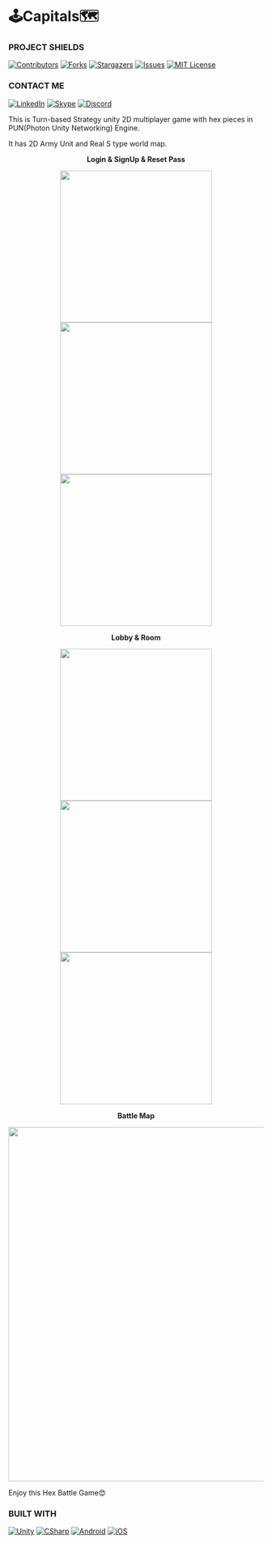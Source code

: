 # 🕹Capitals🗺

### PROJECT SHIELDS
[![Contributors][contributors-shield]][contributors-url]
[![Forks][forks-shield]][forks-url]
[![Stargazers][stars-shield]][stars-url]
[![Issues][issues-shield]][issues-url]
[![MIT License][license-shield]][license-url]
<br>

### CONTACT ME
[![LinkedIn][linkedin-shield]][linkedin-url]
[![Skype][skype-shield]][skype-url]
[![Discord][discord-shield]][discord-url]

This is Turn-based Strategy unity 2D multiplayer game with hex pieces in PUN(Photon Unity Networking) Engine.

It has 2D Army Unit and Real S type world map.

<div align="center">

  <strong>Login & SignUp & Reset Pass</strong>
  
  <img width="300" src="https://github.com/PhilipJohn82/HexWarGame/assets/111518490/5246d5dd-4105-4e67-a5e3-4730b9a21b16"/>

  <img width="300" src="https://github.com/PhilipJohn82/HexWarGame/assets/111518490/cab1d644-6ba2-4f15-a3b4-8de2650dcf73"/>

  <img width="300" src="https://github.com/PhilipJohn82/HexWarGame/assets/111518490/2e99adf8-ae98-492d-ad4a-fe7ca13a7083"/>

</div>

<div align="center">
  
  <strong> Lobby & Room </strong>

  <img width="300" src="https://github.com/PhilipJohn82/HexWarGame/assets/111518490/b7635921-8dbe-469c-91f4-4844a4e5f966"/>

  <img width="300" src="https://github.com/PhilipJohn82/HexWarGame/assets/111518490/277877db-94f1-4c86-8b82-259522e37ac2"/>

  <img width="300" src="https://github.com/PhilipJohn82/HexWarGame/assets/111518490/d9822e3a-b9b3-48c8-bc4e-950ad2050625"/>

</div>

<div align="center">
  
  <strong> Battle Map </strong>

  <img width="700" src="https://github.com/PhilipJohn82/HexWarGame/assets/111518490/ae8545d4-b5e8-4238-8ca0-455f7dada4bc"/>

</div>

Enjoy this Hex Battle Game😍

### BUILT WITH
[![Unity][Unity]][Unity-url]
[![CSharp][CSharp]][CSharp-url]
[![Android][Android]][Android-url]
[![iOS][iOS]][iOS-url]

[contributors-shield]: https://img.shields.io/github/contributors/othneildrew/Best-README-Template.svg?style=for-the-badge
[contributors-url]: https://github.com/PhilipJohn82/Mansion/graphs/contributors
[forks-shield]: https://img.shields.io/github/forks/othneildrew/Best-README-Template.svg?style=for-the-badge
[forks-url]: https://github.com/PhilipJohn82/Mansion/network/members
[stars-shield]: https://img.shields.io/github/stars/othneildrew/Best-README-Template.svg?style=for-the-badge
[stars-url]: https://github.com/PhilipJohn82/Mansion/stargazers
[issues-shield]: https://img.shields.io/github/issues/othneildrew/Best-README-Template.svg?style=for-the-badge
[issues-url]: https://github.com/PhilipJohn82/Mansion/issues
[license-shield]: https://img.shields.io/github/license/othneildrew/Best-README-Template.svg?style=for-the-badge
[license-url]: https://github.com/PhilipJohn82/Mansion/blob/master/LICENSE.txt
[linkedin-shield]: https://img.shields.io/badge/-LinkedIn-black.svg?style=for-the-badge&logo=linkedin&colorB=555
[linkedin-url]: https://www.linkedin.com/in/philipjohn-utopia-bb718a293/
[skype-shield]: https://img.shields.io/badge/-Skype-black.svg?style=for-the-badge&logo=skype&colorB=555
[skype-url]: https://join.skype.com/sH6MMjdPQ3I9
[discord-shield]: https://img.shields.io/badge/-discord-black.svg?style=for-the-badge&logo=discord&colorB=555
[discord-url]: https://discord.gg/Nyqj6n6s
[Unity]: https://img.shields.io/badge/Unity-000000?style=for-the-badge&logo=unity&logoColor=white
[Unity-url]: https://unity.com/
[CSharp]: https://img.shields.io/badge/csharp-a600ff?style=for-the-badge&logo=csharp&logoColor=white
[CSharp-url]: https://learn.microsoft.com/en-us/dotnet/csharp/
[Android]: https://img.shields.io/badge/android-ffffff?style=for-the-badge&logo=android
[Android-url]: https://www.android.com/
[iOS]: https://img.shields.io/badge/iOS-20232A?style=for-the-badge&logo=apple
[iOS-url]: https://www.apple.com/
